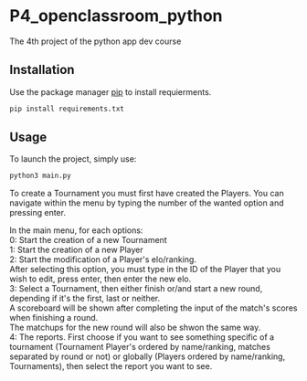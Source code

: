 # P4_openclassroom_python

The 4th project of the python app dev course

## Installation

Use the package manager [pip](https://pip.pypa.io/en/stable/) to install requierments.

```bash
pip install requirements.txt
```

## Usage
To launch the project, simply use:
```bash
python3 main.py
```
To create a Tournament you must first have created the Players.
You can navigate within the menu by typing the number of the 
wanted option and pressing enter.

In the main menu, for each options:<br>
0: Start the creation of a new Tournament<br>
1: Start the creation of a new Player<br>
2: Start the modification of a Player's elo/ranking.<br>
After selecting this option, you must type in the ID of the Player 
that you wish to edit, press enter, then enter the new elo.<br>
3: Select a Tournament, then either finish or/and start a new round,
depending if it's the first, last or neither.<br>
A scoreboard will be shown after completing the input of the match's scores
when finishing a round.<br>
The matchups for the new round will also be shwon the same way.<br>
4: The reports. First choose if you want to see something specific of a tournament
(Tournament Player's ordered by name/ranking, matches separated by round or not)
or globally (Players ordered by name/ranking, Tournaments), then select the report 
you want to see.


